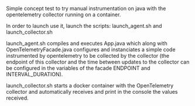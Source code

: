 Simple concept test to try manual instrumentation on java with the opentelemetry collector running on a container.

In order to launch use it, launch the scripts: launch_agent.sh and launch_collector.sh

launch_agent.sh compiles and executes App.java which along with OpenTelemetryFacade.java configures and instanciates a simple code instrumented by opentelemetry to be collected by the collector (the endpoint of this collector and the time between updates to the collector can be configured in the variables of the facade ENDPOINT and INTERVAL_DURATION).

launch_collector.sh starts a docker container with the OpenTelemetry collector and automatically receives and print in the console the values received.
